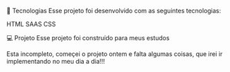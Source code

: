 
🚀 Tecnologias
Esse projeto foi desenvolvido com as seguintes tecnologias:

HTML
SAAS
CSS

💻 Projeto
Esse projeto foi construído para meus estudos

Esta incompleto, começei o projeto ontem e falta algumas coisas, que irei ir implementando no meu dia a dia!!!

